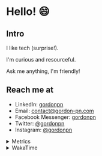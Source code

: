# Hello! 😄

## Intro

I like tech (surprise!).

I'm curious and resourceful.

Ask me anything, I'm friendly!

## Reach me at

- LinkedIn: [gordonpn](https://www.linkedin.com/in/gordonpn/)
- Email: [contact@gordon-pn.com](mailto:contact@gordon-pn.com)
- Facebook Messenger: [gordonpn](https://www.messenger.com/t/Gordonpn)
- Twitter: [@gordonpn](https://twitter.com/Gordonpn)
- Instagram: [@gordonpn](https://www.instagram.com/gordonpn/)

<details>
  <summary>Metrics</summary>

  <img align="center" src="https://github.com/gordonpn/gordonpn/blob/master/github-metrics.svg" alt="GitHub Metrics">

</details>

<details>
  <summary>WakaTime</summary>

  <!--START_SECTION:waka-->
📊 **This Week I Spent My Time On** 

```text
💬 Programming Languages: 
Java                     1 hr 54 mins        ████████████████████░░░░░   78.97 % 
SQL                      10 mins             ██░░░░░░░░░░░░░░░░░░░░░░░   07.16 % 
Groovy                   6 mins              █░░░░░░░░░░░░░░░░░░░░░░░░   04.79 % 
Properties               4 mins              █░░░░░░░░░░░░░░░░░░░░░░░░   03.35 % 
Java Properties          4 mins              █░░░░░░░░░░░░░░░░░░░░░░░░   02.84 % 

🔥 Editors: 
IntelliJ IDEA            2 hrs 19 mins       ████████████████████████░   96.29 % 
VS Code                  5 mins              █░░░░░░░░░░░░░░░░░░░░░░░░   03.71 % 
```


 Last Updated on 05/12/2024 10:26:07 UTC
<!--END_SECTION:waka-->
</details>
